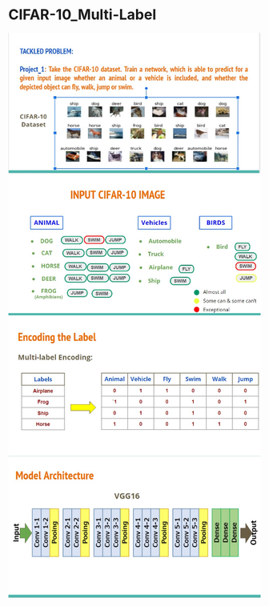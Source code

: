 # CIFAR-10_Multi-Label

![alt text](/Images/upload_drive1.jpg)
![alt text](/Images/upload_drive2.jpg)
![alt text](/Images/upload_drive3.jpg)
![alt text](/Images/upload_drive4.jpg)
